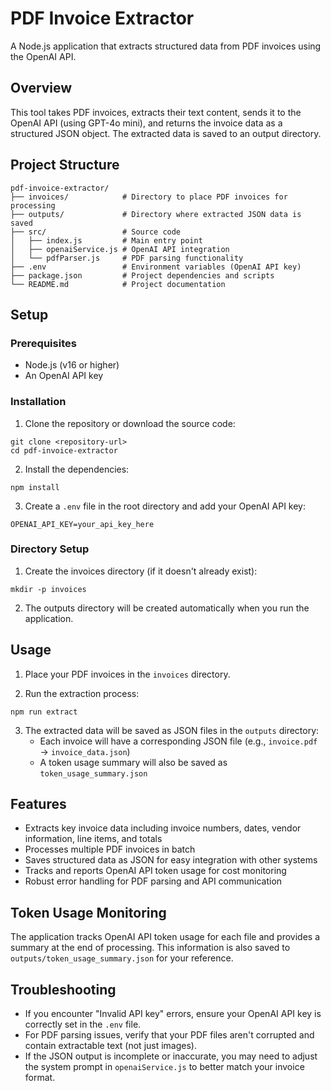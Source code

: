 # PDF Invoice Extractor

A Node.js application that extracts structured data from PDF invoices using the OpenAI API.

## Overview

This tool takes PDF invoices, extracts their text content, sends it to the OpenAI API (using GPT-4o mini), and returns the invoice data as a structured JSON object. The extracted data is saved to an output directory.

## Project Structure

```
pdf-invoice-extractor/
├── invoices/            # Directory to place PDF invoices for processing
├── outputs/             # Directory where extracted JSON data is saved
├── src/                 # Source code
│   ├── index.js         # Main entry point
│   ├── openaiService.js # OpenAI API integration
│   └── pdfParser.js     # PDF parsing functionality
├── .env                 # Environment variables (OpenAI API key)
├── package.json         # Project dependencies and scripts
└── README.md            # Project documentation
```

## Setup

### Prerequisites

- Node.js (v16 or higher)
- An OpenAI API key

### Installation

1. Clone the repository or download the source code:
```
git clone <repository-url>
cd pdf-invoice-extractor
```

2. Install the dependencies:
```
npm install
```

3. Create a `.env` file in the root directory and add your OpenAI API key:
```
OPENAI_API_KEY=your_api_key_here
```

### Directory Setup

1. Create the invoices directory (if it doesn't already exist):
```
mkdir -p invoices
```

2. The outputs directory will be created automatically when you run the application.

## Usage

1. Place your PDF invoices in the `invoices` directory.

2. Run the extraction process:
```
npm run extract
```

3. The extracted data will be saved as JSON files in the `outputs` directory:
   - Each invoice will have a corresponding JSON file (e.g., `invoice.pdf` → `invoice_data.json`)
   - A token usage summary will also be saved as `token_usage_summary.json`

## Features

- Extracts key invoice data including invoice numbers, dates, vendor information, line items, and totals
- Processes multiple PDF invoices in batch
- Saves structured data as JSON for easy integration with other systems
- Tracks and reports OpenAI API token usage for cost monitoring
- Robust error handling for PDF parsing and API communication

## Token Usage Monitoring

The application tracks OpenAI API token usage for each file and provides a summary at the end of processing. This information is also saved to `outputs/token_usage_summary.json` for your reference.

## Troubleshooting

- If you encounter "Invalid API key" errors, ensure your OpenAI API key is correctly set in the `.env` file.
- For PDF parsing issues, verify that your PDF files aren't corrupted and contain extractable text (not just images).
- If the JSON output is incomplete or inaccurate, you may need to adjust the system prompt in `openaiService.js` to better match your invoice format.